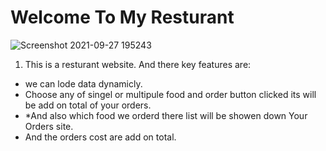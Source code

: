 # Welcome To My Resturant
![Screenshot 2021-09-27 195243](https://user-images.githubusercontent.com/86622356/134922216-11e4258b-3f35-42b9-978e-4cdd8b909b36.png)

1. This is a resturant website.
And there key features  are:
* we can lode data dynamicly.
* Choose any of singel or multipule food and order button clicked its will be add on total of your  orders.
* *And also which food we orderd there list will be showen down Your Orders site.
* And the orders cost are add on total.
